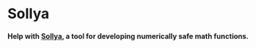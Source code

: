 # Sollya
#### Help with [Sollya](http://sollya.gforge.inria.fr/), a tool for developing numerically safe math functions.

